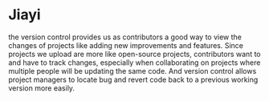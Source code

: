 # Jiayi
the version control provides us as contributors a good way to view the changes of projects like adding new improvements and features.
Since projects we upload are more like open-source projects, contributors want to and have to track changes, especially when collaborating
on projects where multiple people will be updating the same code. And version control allows project managers to locate bug and
revert code back to a previous working version more easily.
